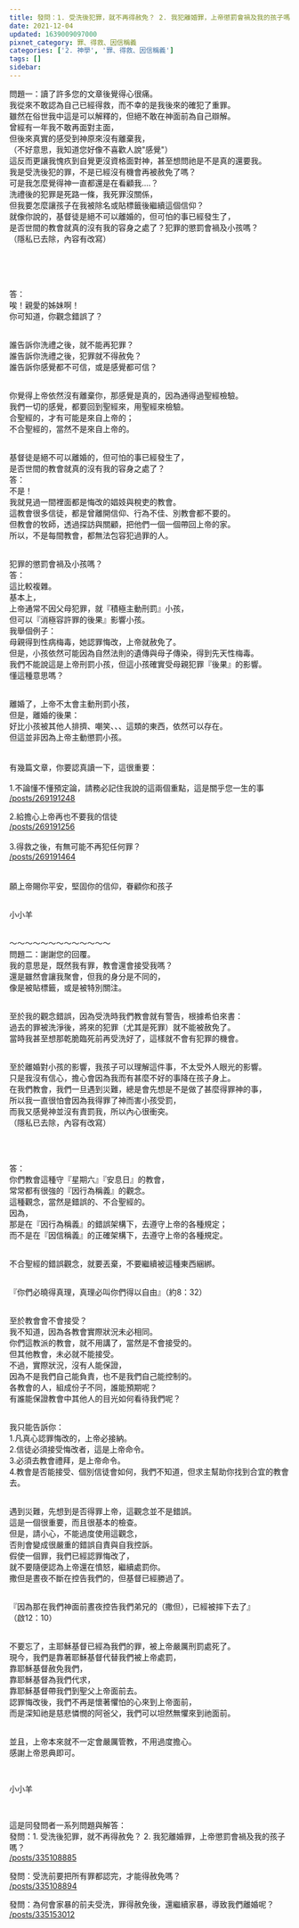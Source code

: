```yaml
---
title: 發問：1. 受洗後犯罪，就不再得赦免？ 2. 我犯離婚罪，上帝懲罰會禍及我的孩子嗎？
date: 2021-12-04
updated: 1639009097000
pixnet_category: 罪、得救、因信稱義
categories: ['2. 神學', '罪、得救、因信稱義']
tags: []
sidebar: 
---
```


<p>問題一：讀了許多您的文章後覺得心很痛。<br/>
我從來不敢認為自己已經得救，而不幸的是我後來的確犯了重罪。<br/>
雖然在俗世我中這是可以解釋的，但絕不敢在神面前為自己辯解。<br/>
曾經有一年我不敢再面對主面，<br/>
但後來真實的感受到神原來沒有離棄我，<br/>
（不好意思，我知道您好像不喜歡人說"感覺"）<br/>
這反而更讓我愧疚到自覺更沒資格面對神，甚至想問祂是不是真的還要我。<br/>
我是受洗後犯的罪，不是已經沒有機會再被赦免了嗎？<br/>
可是我怎麼覺得神一直都還是在看顧我....？<br/>
洗禮後的犯罪是死路一條，我死罪沒關係，<br/>
但我要怎麼讓孩子在我被除名或貼標籤後繼續這個信仰？<br/>
就像你說的，基督徒是絕不可以離婚的，但可怕的事已經發生了，<br/>
是否世間的教會就真的沒有我的容身之處了？犯罪的懲罰會禍及小孩嗎？<br/>
（隱私已去除，內容有改寫）<br/>
   </p>
<p> </p>
<p><br/>
答：<br/>
唉！親愛的姊妹啊！<br/>
你可知道，你觀念錯誤了？</p>
<p><br/>
誰告訴你洗禮之後，就不能再犯罪？<br/>
誰告訴你洗禮之後，犯罪就不得赦免？<br/>
誰告訴你感覺都不可信，或是感覺都可信？</p>
<p><br/>
你覺得上帝依然沒有離棄你，那感覺是真的，因為通得過聖經檢驗。<br/>
我們一切的感覺，都要回到聖經來，用聖經來檢驗。<br/>
合聖經的，才有可能是來自上帝的；<br/>
不合聖經的，當然不是來自上帝的。<br/>
 </p>
<p>基督徒是絕不可以離婚的，但可怕的事已經發生了，<br/>
是否世間的教會就真的沒有我的容身之處了？<br/>
答：<br/>
不是！<br/>
我就見過一間裡面都是悔改的娼妓與稅吏的教會。<br/>
這教會很多信徒，都是曾離開信仰、行為不佳、別教會都不要的。<br/>
但教會的牧師，透過探訪與關顧，把他們一個一個帶回上帝的家。<br/>
所以，不是每間教會，都無法包容犯過罪的人。</p>
<p><br/>
犯罪的懲罰會禍及小孩嗎？<br/>
答：<br/>
這比較複雜。<br/>
基本上，<br/>
上帝通常不因父母犯罪，就『積極主動刑罰』小孩，<br/>
但可以『消極容許罪的後果』影響小孩。<br/>
我舉個例子：<br/>
母親得到性病梅毒，她認罪悔改，上帝就赦免了。<br/>
但是，小孩依然可能因為自然法則的遺傳與母子傳染，得到先天性梅毒。<br/>
我們不能說這是上帝刑罰小孩，但這小孩確實受母親犯罪『後果』的影響。<br/>
懂這種意思嗎？</p>
<p><br/>
離婚了，上帝不太會主動刑罰小孩，<br/>
但是，離婚的後果：<br/>
好比小孩被其他人排擠、嘲笑、、、這類的東西，依然可以存在。<br/>
但這並非因為上帝主動懲罰小孩。<br/>
 <br/>
 <br/>
有幾篇文章，你要認真讀一下，這很重要：<br/>
 <br/>
1.不論懂不懂預定論，請務必記住我說的這兩個重點，這是關乎您一生的事<br/>
<a href="/posts/269191248" target="_blank">/posts/269191248</a></p>
<p>2.給擔心上帝再也不要我的信徒<br/>
<a href="/posts/269191256" target="_blank">/posts/269191256</a><br/>
 <br/>
3.得救之後，有無可能不再犯任何罪？<br/>
<a href="/posts/269191464" target="_blank">/posts/269191464</a><br/>
 <br/>
 <br/>
願上帝賜你平安，堅固你的信仰，眷顧你和孩子<br/>
 </p>
<p>小小羊</p>
<p><br/>
～～～～～～～～～～～～～<br/>
問題二：謝謝您的回覆。 <br/>
我的意思是，既然我有罪，教會還會接受我嗎？<br/>
還是雖然會讓我聚會，但我的身分是不同的，<br/>
像是被貼標籤，或是被特別關注。</p>
<p><br/>
至於我的觀念錯誤，因為受洗時我們教會就有警告，根據希伯來書：<br/>
過去的罪被洗淨後，將來的犯罪（尤其是死罪）就不能被赦免了。<br/>
當時我甚至想那乾脆臨死前再受洗好了，這樣就不會有犯罪的機會。</p>
<p><br/>
至於離婚對小孩的影響，我孩子可以理解這件事，不太受外人眼光的影響。<br/>
只是我沒有信心，擔心會因為我而有甚麼不好的事降在孩子身上。<br/>
在我們教會，我們一旦遇到災難，總是會先想是不是做了甚麼得罪神的事，<br/>
所以我一直很怕會因為我得罪了神而害小孩受罰，<br/>
而我又感覺神並沒有責罰我，所以內心很衝突。<br/>
（隱私已去除，內容有改寫）</p>
<p> </p>
<p><br/>
答：<br/>
你們教會這種守『星期六』『安息日』的教會，<br/>
常常都有很強的『因行為稱義』的觀念。<br/>
這種觀念，當然是錯誤的、不合聖經的。<br/>
因為，<br/>
那是在『因行為稱義』的錯誤架構下，去遵守上帝的各種規定；<br/>
而不是在『因信稱義』的正確架構下，去遵守上帝的各種規定。<br/>
 </p>
<p>不合聖經的錯誤觀念，就要丟棄，不要繼續被這種東西綑綁。</p>
<p> <br/>
『你們必曉得真理，真理必叫你們得以自由』（約8：32）<br/>
 </p>
<p>至於教會會不會接受？<br/>
我不知道，因為各教會實際狀況未必相同。<br/>
你們這教派的教會，就不用講了，當然是不會接受的。<br/>
但其他教會，未必就不能接受。<br/>
不過，實際狀況，沒有人能保證，<br/>
因為不是我們自己能負責，也不是我們自己能控制的。<br/>
各教會的人，組成份子不同，誰能預期呢？<br/>
有誰能保證教會中其他人的目光如何看待我們呢？</p>
<p> <br/>
我只能告訴你：<br/>
1.凡真心認罪悔改的，上帝必接納。<br/>
2.信徒必須接受悔改者，這是上帝命令。<br/>
3.必須去教會禮拜，是上帝命令。<br/>
4.教會是否能接受、個別信徒會如何，我們不知道，但求主幫助你找到合宜的教會去。</p>
<p><br/>
遇到災難，先想到是否得罪上帝，這觀念並不是錯誤。<br/>
這是一個很重要，而且很基本的檢查。<br/>
但是，請小心，不能過度使用這觀念，<br/>
否則會變成很嚴重的錯誤自責與自我控訴。<br/>
假使一個罪，我們已經認罪悔改了，<br/>
就不要隨便認為上帝還在憤怒，繼續處罰你。<br/>
撒但是晝夜不斷在控告我們的，但基督已經勝過了。</p>
<p><br/>
『因為那在我們神面前晝夜控告我們弟兄的（撒但），已經被摔下去了』<br/>
（啟12：10）</p>
<p><br/>
不要忘了，主耶穌基督已經為我們的罪，被上帝嚴厲刑罰處死了。<br/>
現今，我們是靠著耶穌基督代替我們被上帝處罰，<br/>
靠耶穌基督赦免我們，<br/>
靠耶穌基督為我們代求，<br/>
靠耶穌基督帶我們到聖父上帝面前去。<br/>
認罪悔改後，我們不再是懷著懼怕的心來到上帝面前，<br/>
而是深知祂是慈悲憐憫的阿爸父，我們可以坦然無懼來到祂面前。</p>
<p><br/>
並且，上帝本來就不一定會嚴厲管教，不用過度擔心。<br/>
感謝上帝恩典即可。</p>
<p> </p>
<p>小小羊</p>
<p> </p>
<p>這是同發問者一系列問題與解答：<br/>
發問：1. 受洗後犯罪，就不再得赦免？ 2. 我犯離婚罪，上帝懲罰會禍及我的孩子嗎？<br/>
<a href="/posts/335108885" target="_blank">/posts/335108885</a></p>
<p>發問：受洗前要把所有罪都認完，才能得赦免嗎？<br/>
<a href="/posts/335108894" target="_blank">/posts/335108894</a></p>
<p>發問：為何會家暴的前夫受洗，罪得赦免後，還繼續家暴，導致我們離婚呢？<br/>
<a href="/posts/335153012" target="_blank">/posts/335153012</a></p>
